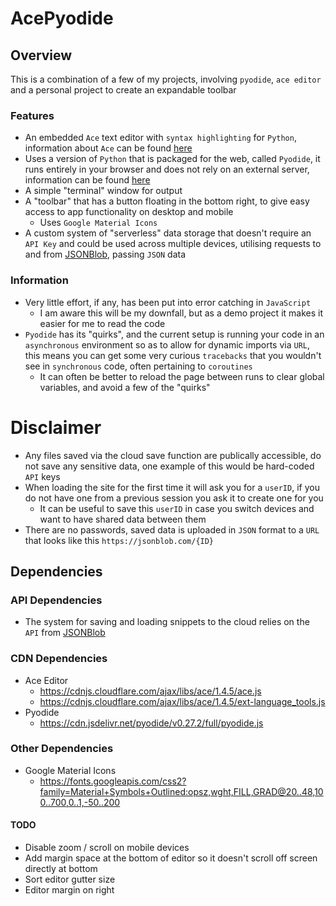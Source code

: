 # AcePyodide

## Overview
This is a combination of a few of my projects, involving `pyodide`, `ace editor` and a personal project to create an expandable toolbar

### Features
- An embedded `Ace` text editor with `syntax highlighting` for `Python`, information about `Ace` can be found [here](https://ace.c9.io/)
- Uses a version of `Python` that is packaged for the web, called `Pyodide`, it runs entirely in your browser and does not rely on an external server, information can be found [here](https://pyodide.org/en/stable/)
- A simple "terminal" window for output
- A "toolbar" that has a button floating in the bottom right, to give easy access to app functionality on desktop and mobile
  - Uses `Google Material Icons`
- A custom system of "serverless" data storage that doesn't require an `API Key` and could be used across multiple devices, utilising requests to and from [JSONBlob](https://jsonblob.com/), passing `JSON` data

### Information
- Very little effort, if any, has been put into error catching in `JavaScript`
  - I am aware this will be my downfall, but as a demo project it makes it easier for me to read the code
- `Pyodide` has its "quirks", and the current setup is running your code in an `asynchronous` environment so as to allow for dynamic imports via `URL`, this means you can get some very curious `tracebacks` that you wouldn't see in `synchronous` code, often pertaining to `coroutines`
  - It can often be better to reload the page between runs to clear global variables, and avoid a few of the "quirks"

# Disclaimer
- Any files saved via the cloud save function are publically accessible, do not save any sensitive data, one example of this would be hard-coded `API` keys
- When loading the site for the first time it will ask you for a `userID`, if you do not have one from a previous session you ask it to create one for you
  - It can be useful to save this `userID` in case you switch devices and want to have shared data between them
- There are no passwords, saved data is uploaded in `JSON` format to a `URL` that looks like this `https://jsonblob.com/{ID}`

## Dependencies

### API Dependencies
- The system for saving and loading snippets to the cloud relies on the `API` from [JSONBlob](https://jsonblob.com/)

### CDN Dependencies
- Ace Editor
  - https://cdnjs.cloudflare.com/ajax/libs/ace/1.4.5/ace.js
  - https://cdnjs.cloudflare.com/ajax/libs/ace/1.4.5/ext-language_tools.js
- Pyodide
  - https://cdn.jsdelivr.net/pyodide/v0.27.2/full/pyodide.js

### Other Dependencies
- Google Material Icons
  - https://fonts.googleapis.com/css2?family=Material+Symbols+Outlined:opsz,wght,FILL,GRAD@20..48,100..700,0..1,-50..200

#### TODO
- Disable zoom / scroll on mobile devices
- Add margin space at the bottom of editor so it doesn't scroll off screen directly at bottom
- Sort editor gutter size
- Editor margin on right